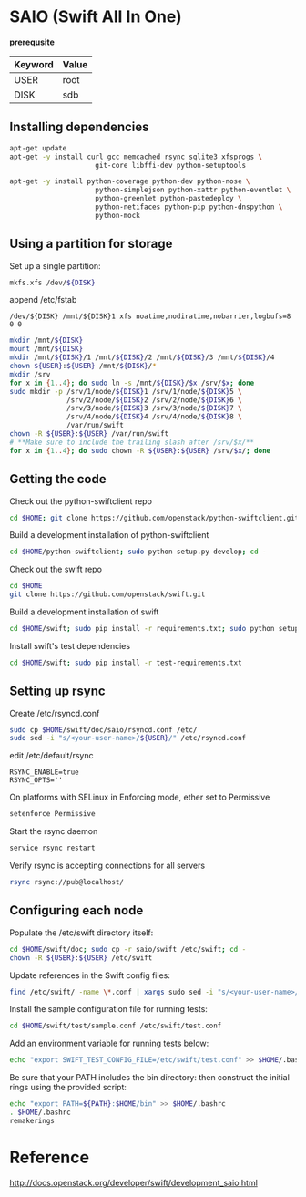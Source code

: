 # SAIO (Swift All In One)

**prerequsite**

Keyword | Value 
---- | ----
USER | root
DISK | sdb

## Installing dependencies
~~~bash
apt-get update
apt-get -y install curl gcc memcached rsync sqlite3 xfsprogs \
                     git-core libffi-dev python-setuptools
~~~

~~~bash
apt-get -y install python-coverage python-dev python-nose \
                     python-simplejson python-xattr python-eventlet \
                     python-greenlet python-pastedeploy \
                     python-netifaces python-pip python-dnspython \
                     python-mock
~~~

## Using a partition for storage

Set up a single partition:

~~~bash
mkfs.xfs /dev/${DISK}
~~~

append /etc/fstab
~~~text
/dev/${DISK} /mnt/${DISK}1 xfs noatime,nodiratime,nobarrier,logbufs=8 0 0
~~~

~~~bash
mkdir /mnt/${DISK}
mount /mnt/${DISK}
mkdir /mnt/${DISK}/1 /mnt/${DISK}/2 /mnt/${DISK}/3 /mnt/${DISK}/4
chown ${USER}:${USER} /mnt/${DISK}/*
mkdir /srv
for x in {1..4}; do sudo ln -s /mnt/${DISK}/$x /srv/$x; done
sudo mkdir -p /srv/1/node/${DISK}1 /srv/1/node/${DISK}5 \
              /srv/2/node/${DISK}2 /srv/2/node/${DISK}6 \
              /srv/3/node/${DISK}3 /srv/3/node/${DISK}7 \
              /srv/4/node/${DISK}4 /srv/4/node/${DISK}8 \
              /var/run/swift
chown -R ${USER}:${USER} /var/run/swift
# **Make sure to include the trailing slash after /srv/$x/**
for x in {1..4}; do sudo chown -R ${USER}:${USER} /srv/$x/; done
~~~

## Getting the code

Check out the python-swiftclient repo

~~~bash
cd $HOME; git clone https://github.com/openstack/python-swiftclient.git
~~~

Build a development installation of python-swiftclient

~~~bash
cd $HOME/python-swiftclient; sudo python setup.py develop; cd -
~~~

Check out the swift repo

~~~bash
cd $HOME
git clone https://github.com/openstack/swift.git
~~~

Build a development installation of swift

~~~bash
cd $HOME/swift; sudo pip install -r requirements.txt; sudo python setup.py develop; cd -
~~~

Install swift's test dependencies

~~~bash
cd $HOME/swift; sudo pip install -r test-requirements.txt
~~~

## Setting up rsync

Create /etc/rsyncd.conf

~~~bash
sudo cp $HOME/swift/doc/saio/rsyncd.conf /etc/
sudo sed -i "s/<your-user-name>/${USER}/" /etc/rsyncd.conf
~~~

edit /etc/default/rsync

~~~text
RSYNC_ENABLE=true
RSYNC_OPTS=''
~~~

On platforms with SELinux in Enforcing mode, ether set to Permissive

~~~bash
setenforce Permissive
~~~

Start the rsync daemon

~~~bash
service rsync restart
~~~

Verify rsync is accepting connections for all servers

~~~bash
rsync rsync://pub@localhost/
~~~


## Configuring each node

Populate the /etc/swift directory itself:

~~~bash
cd $HOME/swift/doc; sudo cp -r saio/swift /etc/swift; cd -
chown -R ${USER}:${USER} /etc/swift
~~~

Update <your-user-name> references in the Swift config files:

~~~bash
find /etc/swift/ -name \*.conf | xargs sudo sed -i "s/<your-user-name>/${USER}/"
~~~

Install the sample configuration file for running tests:

~~~bash
cd $HOME/swift/test/sample.conf /etc/swift/test.conf
~~~

Add an environment variable for running tests below:

~~~bash
echo "export SWIFT_TEST_CONFIG_FILE=/etc/swift/test.conf" >> $HOME/.bashrc
~~~

Be sure that your PATH includes the bin directory:
then construct the initial rings using the provided script:

~~~bash
echo "export PATH=${PATH}:$HOME/bin" >> $HOME/.bashrc
. $HOME/.bashrc
remakerings
~~~



# Reference
http://docs.openstack.org/developer/swift/development_saio.html

